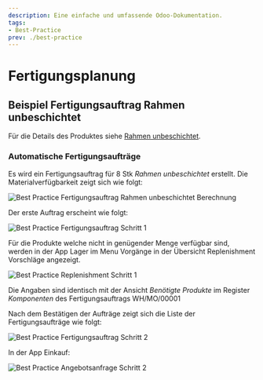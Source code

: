 ```yaml
---
description: Eine einfache und umfassende Odoo-Dokumentation.
tags:
- Best-Practice
prev: ./best-practice
---
```

# Fertigungsplanung

## Beispiel Fertigungsauftrag Rahmen unbeschichtet

Für die Details des Produktes siehe [Rahmen unbeschichtet](Best%20Practice%20Definition%20Beispiel%20Fahrrad.md#Rahmen%20unbeschichtet).

### Automatische Fertigungsaufträge

Es wird ein Fertigungsauftrag für 8 Stk *Rahmen unbeschichtet* erstellt. Die Materialverfügbarkeit zeigt sich wie folgt:

![Best Practice Fertigungsauftrag Rahmen unbeschichtet Berechnung](assets/Best%20Practice%20Fertigungsauftrag%20Rahmen%20unbeschichtet%20Berechnung.svg)

Der erste Auftrag erscheint wie folgt:

![Best Practice Fertigungsauftrag Schritt 1](assets/Best%20Practice%20Fertigungsauftrag%20Schritt%201.svg)

Für die Produkte welche nicht in genügender Menge verfügbar sind, werden in der App Lager im Menu Vorgänge in der Übersicht Replenishment Vorschläge angezeigt.

![Best Practice Replenishment Schritt 1](assets/Best%20Practice%20Replenishment%20Schritt%201.svg)

Die Angaben sind identisch mit der Ansicht *Benötigte Produkte* im Register *Komponenten* des Fertigungsauftrags WH/MO/00001

Nach dem Bestätigen der Aufträge zeigt sich die Liste der Fertigungsaufträge wie folgt:

![Best Practice Fertigungsauftrag Schritt 2](assets/Best%20Practice%20Fertigungsauftrag%20Schritt%202.svg)

In der App Einkauf:

![Best Practice Angebotsanfrage Schritt 2](assets/Best%20Practice%20Angebotsanfrage%20Schritt%202.svg)